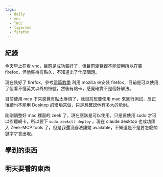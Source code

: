 ```yaml
---
tags:
  - daily
  - vnc
  - TWCC
  - tigervnc
  - firefox
---
```

## 紀錄
今天早上在看 vnc，目前是成功裝好了，但目前瀏覽器不能使用所以在裝firefox，但他裝得有點久，不知道出了什麼問題。

現在裝好了 firefox，參考[這篇教學](https://support.mozilla.org/zh-TW/kb/install-firefox-linux) 利用 mozilla 來安裝 firefox，目前是可以使用了但看不懂英文以外的符號，然後有點卡，感覺確實不是個好解法。

目前使用 mcp 下來感覺有點太麻煩了，我目前想要使用 mac 來進行測試，反正後續也不能用 Desktop 的環境來做，只是想確認他有多大的能耐。

剛剛調整好 mac 裡面的 zeek 了，現在應該是可以使用，只是要使用 sudo 才可以監聽網卡，所以要下 `sudo zeekctl deploy` 。現在 claude desktop 也成功匯入 Zeek-MCP tools 了，但是我還沒辦法讓她 available，不知道是不是要怎麼關鍵字才會出現。
## 學到的東西

## 明天要看的東西
